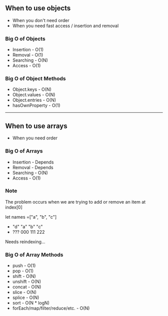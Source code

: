 ## When to use objects

- When you don't need order
- When you need fast access / insertion and removal

### Big O of Objects

- Insertion - O(1)
- Removal - O(1)
- Searching - O(N)
- Access - O(1)

### Big O of Object Methods

- Object.keys - O(N)
- Object.values - O(N)
- Object.entries - O(N)
- hasOwnProperty - O(1)

---

## When to use arrays

- When you need order

### Big O of Arrays

- Insertion - Depends
- Removal - Depends
- Searching - O(N)
- Access - O(1)

### Note

The problem occurs when we are trying to add or remove an item at index[0]

let names =["a", "b", "c"]

- "d" "a" "b" "c"
- ??? 000 111 222

Needs reindexing...

### Big O of Array Methods

- push - O(1)
- pop - O(1)
- shift - O(N)
- unshift - O(N)
- concat - O(N)
- slice - O(N)
- splice - O(N)
- sort - O(N * logN)
- forEach/map/filter/reduce/etc. - O(N)

